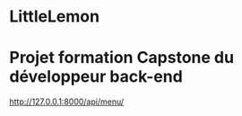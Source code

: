 # LittleLemon
# Projet formation Capstone du développeur back-end


http://127.0.0.1:8000/api/menu/


